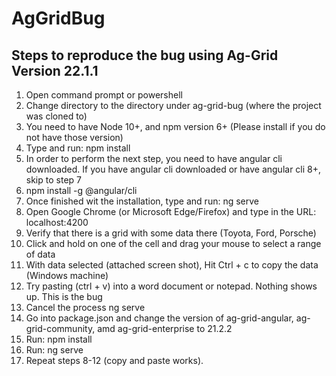 # AgGridBug

## Steps to reproduce the bug using Ag-Grid Version 22.1.1

1. Open command prompt or powershell
2. Change directory to the directory under ag-grid-bug (where the project was cloned to)
3. You need to have Node 10+, and npm version 6+ (Please install if you do not have those version)
4. Type and run: npm install
5. In order to perform the next step, you need to have angular cli downloaded. If you have angular cli downloaded or have angular cli 8+, skip to step 7
6. npm install -g @angular/cli
7. Once finished wit the installation, type and run: ng serve
8. Open Google Chrome (or Microsoft Edge/Firefox) and type in the URL: localhost:4200
9. Verify that there is a grid with some data there (Toyota, Ford, Porsche)
10. Click and hold on one of the cell and drag your mouse to select a range of data
11. With data selected (attached screen shot), Hit Ctrl + c to copy the data (Windows machine)
12. Try pasting (ctrl + v) into a word document or notepad. Nothing shows up. This is the bug
13. Cancel the process ng serve 
14. Go into package.json and change the version of ag-grid-angular, ag-grid-community, amd ag-grid-enterprise to 21.2.2
15. Run: npm install
16. Run: ng serve
17. Repeat steps 8-12 (copy and paste works).
